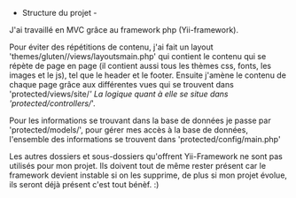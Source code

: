 - Structure du projet - 

J'ai travaillé en MVC grâce au framework php (Yii-framework).

Pour éviter des répétitions de contenu, j'ai fait un layout 'themes/gluten//views/layoutsmain.php' qui contient le contenu qui se répète de page en page (il contient aussi tous les thèmes css, fonts, les images et le js),
tel que le header et le footer. Ensuite j'amène le contenu de chaque page grâce aux différentes vues qui se trouvent dans
'protected/views/site/*' 
La logique quant à elle se situe dans 'protected/controllers/*'.

Pour les informations se trouvant dans la base de données je passe par 'protected/models/', pour gérer mes accès à la base de données, l'ensemble des informations se trouvent dans 'protected/config/main.php'

Les autres dossiers et sous-dossiers qu'offrent Yii-Framework ne sont pas utilisés pour mon projet. Ils doivent tout de même rester présent car le framework devient instable si on les supprime, de plus si mon projet évolue, ils seront déjà présent c'est tout bénèf. :)
